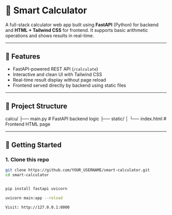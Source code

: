 # 🧮 Smart Calculator

A full-stack calculator web app built using **FastAPI** (Python) for backend and **HTML + Tailwind CSS** for frontend. It supports basic arithmetic operations and shows results in real-time.

---

## 🔧 Features

- FastAPI-powered REST API (`/calculate`)
- Interactive and clean UI with Tailwind CSS
- Real-time result display without page reload
- Frontend served directly by backend using static files

---

## 📁 Project Structure

calcu/
├── main.py # FastAPI backend logic
├── static/
│ └── index.html # Frontend HTML page



---

## 🚀 Getting Started

### 1. Clone this repo

```bash
git clone https://github.com/YOUR_USERNAME/smart-calculator.git
cd smart-calculator


pip install fastapi uvicorn

uvicorn main:app --reload

Visit: http://127.0.0.1:8000



